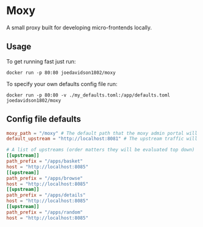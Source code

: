 # Moxy

A small proxy built for developing micro-frontends locally.

## Usage

To get running fast just run:

`docker run -p 80:80 joedavidson1802/moxy`

To specify your own defaults config file run:

`docker run -p 80:80 -v ./my_defaults.toml:/app/defaults.toml joedavidson1802/moxy`

## Config file defaults

``` toml
moxy_path = "/moxy" # The default path that the moxy admin portal will appear on
default_upstream = "http://localhost:8081" # The upstream traffic will default to

# A list of upstreams (order matters they will be evaluated top down)
[[upstream]]
path_prefix = "/apps/basket"
host = "http://localhost:8085"
[[upstream]]
path_prefix = "/apps/browse"
host = "http://localhost:8085"
[[upstream]]
path_prefix = "/apps/details"
host = "http://localhost:8085"
[[upstream]]
path_prefix = "/apps/random"
host = "http://localhost:8085"
```